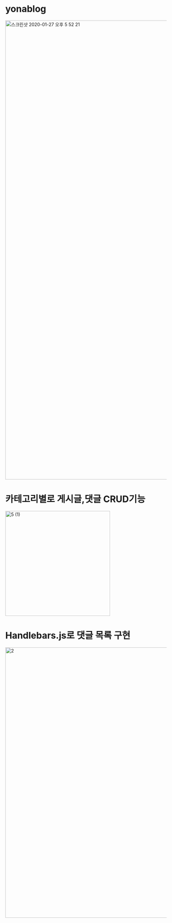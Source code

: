 # yonablog
<img width="1431" alt="스크린샷 2020-01-27 오후 5 52 21" src="https://user-images.githubusercontent.com/33336934/88947012-e971d680-d2ca-11ea-8f0f-957383b2c82c.png">

# 카테고리별로 게시글,댓글 CRUD기능
<img width="327" alt="5 (1)" src="https://user-images.githubusercontent.com/33336934/88946713-8bdd8a00-d2ca-11ea-9365-7a389e3c8dfd.png">

# Handlebars.js로 댓글 목록 구현
<img width="843" alt="2" src="https://user-images.githubusercontent.com/33336934/88946885-c0514600-d2ca-11ea-9ac5-2cd6006938f5.png">
